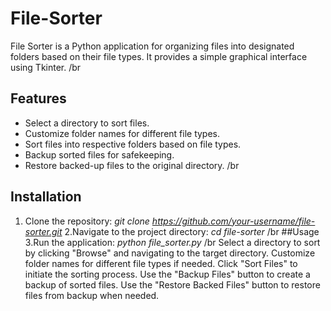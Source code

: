 # File-Sorter

File Sorter is a Python application for organizing files into designated folders based on their file types. It provides a simple graphical interface using Tkinter.
/br
## Features
- Select a directory to sort files.
- Customize folder names for different file types.
- Sort files into respective folders based on file types.
- Backup sorted files for safekeeping.
- Restore backed-up files to the original directory.
/br
## Installation
1. Clone the repository:
   *git clone https://github.com/your-username/file-sorter.git*
2.Navigate to the project directory:
  *cd file-sorter*
/br
##Usage
3.Run the application:
  *python file_sorter.py*
/br
Select a directory to sort by clicking "Browse" and navigating to the target directory.
Customize folder names for different file types if needed.
Click "Sort Files" to initiate the sorting process.
Use the "Backup Files" button to create a backup of sorted files.
Use the "Restore Backed Files" button to restore files from backup when needed.
